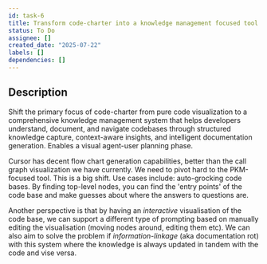 ```yaml
---
id: task-6
title: Transform code-charter into a knowledge management focused tool
status: To Do
assignee: []
created_date: "2025-07-22"
labels: []
dependencies: []
---
```


## Description

Shift the primary focus of code-charter from pure code visualization to a comprehensive knowledge management system that helps developers understand, document, and navigate codebases through structured knowledge capture, context-aware insights, and intelligent documentation generation. Enables a visual agent-user planning phase.

Cursor has decent flow chart generation capabilities, better than the call graph visualization we have currently. We need to pivot hard to the PKM-focused tool. This is a big shift.
Use cases include: auto-grocking code bases. By finding top-level nodes, you can find the 'entry points' of the code base and make guesses about where the answers to questions are.

Another perspective is that by having an *interactive* visualisation of the code base, we can support a different type of prompting based on manually editing the visualisation (moving nodes around, editing them etc).
We can also aim to solve the problem if *information-linkage* (aka documentation rot) with this system where the knowledge is always updated in tandem with the code and vise versa.
